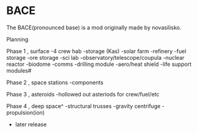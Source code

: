 # BACE
The BACE(pronounced base) is a mod originally made by novasilisko. 

Planning 

Phase 1 , surface
-4 crew hab
-storage (Kas)
-solar farm
-refinery
-fuel storage 
-ore storage
-sci lab 
-observatory/telescope/coupula
-nuclear reactor
-biodome
-comms
-drilling module 
-aero/heat shield
-life support modules#

Phase 2 , space stations
-components 

Phase 3 , asteroids
-hollowed out asteriods for crew/fuel/etc

Phase 4 , deep space^
-structural trusses
-gravity centrifuge
-propulsion(ion)

 
* later release 

